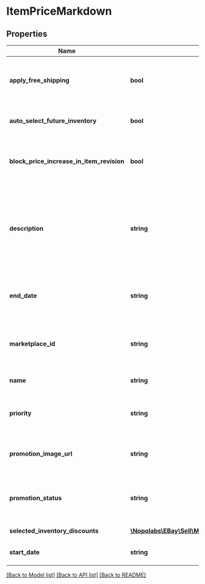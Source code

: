 # ItemPriceMarkdown

## Properties
Name | Type | Description | Notes
------------ | ------------- | ------------- | -------------
**apply_free_shipping** | **bool** | If set to true, free shipping is applied to the first shipping service specified for the item. The first domestic shipping option is set to &amp;quot;free shipping,&amp;quot; regardless if the shipping optionType for that service is set to FLAT_RATE, CALCULATED, or NOT_SPECIFIED (freight). This flag essentially adds free shipping as a promotional bonus. Default: false | [optional] 
**auto_select_future_inventory** | **bool** | If set to true, eBay will automatically add inventory items to the markdown promotion if they meet the selectedInventoryDiscounts criteria specified for the markdown promotion. Default: false | [optional] 
**block_price_increase_in_item_revision** | **bool** | If set to true, price increases (including removing the free shipping flag) are blocked and an error message is returned if a seller attempts to adjust the price of an item that&#39;s partaking in this markdown promotion. If set to false, an item is dropped from the markdown promotion if the seller adjusts the price. Default: false | [optional] 
**description** | **string** | This is the seller-defined &amp;quot;tag line&amp;quot; for the offer, such as &amp;quot;Save on designer shoes.&amp;quot; A tag line appears under the &amp;quot;offer-type text&amp;quot; that is generated for the promotion. The text is displayed on the offer tile that is shown on the seller&#39;s All Offers page and on the event page for the promotion. Note: Offer-type text is a teaser that&#39;s presented throughout the buyer&#39;s journey through the sales flow and is generated by eBay. This text is not editable by the seller&amp;mdash;it&#39;s derived from the settings in the discountRules and discountSpecification fields&amp;mdash;and can be, for example, &amp;quot;20% off&amp;quot;. Maximum length: 50 | [optional] 
**end_date** | **string** | The date and time the promotion ends in UTC format (yyyy-MM-ddThh:mm.ss.sssZ). If this field is blank (null), it indicates the promotion has no end date. For display purposes, convert this time into the local time of the seller. Max value: 14 days for the AT, CH, DE, ES, FR, IE, IT, and UK, marketplaces. 45 days for all other marketplaces. | [optional] 
**marketplace_id** | **string** | The eBay marketplace ID of the site where the markdown promotion is hosted. Markdown promotions are supported on all eBay marketplaces. For implementation help, refer to &lt;a href&#x3D;&#39;https://developer.ebay.com/devzone/rest/api-ref/marketing/types/MarketplaceIdEnum.html&#39;&gt;eBay API documentation&lt;/a&gt; | [optional] 
**name** | **string** | The seller-defined name or &#39;title&#39; of the promotion that the seller can use to identify a promotion. This label is not displayed in end-user flows. Maximum length: 90 | [optional] 
**priority** | **string** | This field is ignored in markdown promotions. For implementation help, refer to &lt;a href&#x3D;&#39;https://developer.ebay.com/devzone/rest/api-ref/marketing/types/PromotionPriorityEnum.html&#39;&gt;eBay API documentation&lt;/a&gt; | [optional] 
**promotion_image_url** | **string** | A URL that points to the image that represents the promotion. This image is displayed on the seller&#39;s All Offers page. The URL must point to either JPEG or PNG image and it must be a minimum of 500x500 pixels in dimension and cannot exceed 12Mb in size. | [optional] 
**promotion_status** | **string** | The current status of the promotion. When creating a new promotion, you must set this value to either DRAFT or SCHEDULED. For implementation help, refer to &lt;a href&#x3D;&#39;https://developer.ebay.com/devzone/rest/api-ref/marketing/types/PromotionStatusEnum.html&#39;&gt;eBay API documentation&lt;/a&gt; | [optional] 
**selected_inventory_discounts** | [**\Nopolabs\EBay\Sell\Marketing\Model\SelectedInventoryDiscount[]**](SelectedInventoryDiscount.md) | A list that defines the sets of selected items for the markdown promotion and the discount specified for promotion. | [optional] 
**start_date** | **string** | The date and time the promotion starts in UTC format (yyyy-MM-ddThh:mm.ss.sssZ). For display purposes, convert this time into the local time of the seller. | [optional] 

[[Back to Model list]](../README.md#documentation-for-models) [[Back to API list]](../README.md#documentation-for-api-endpoints) [[Back to README]](../README.md)


